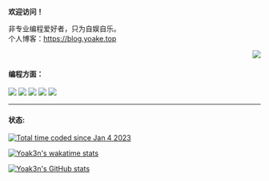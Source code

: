 **欢迎访问！**
<!-- 
[![Readme Card](https://github-readme-stats-omega-ten-91.vercel.app/api/pin/?username=Yoak3n&repo=SerialPagesGenerator4notion)](https://github.com/Yoak3n/SerialPagesGenerator4notion)
[![Readme Card](https://github-readme-stats-omega-ten-91.vercel.app/api/pin/?username=Yoak3n&repo=EdgeGPT-http)](https://github.com/Yoak3n/EdgeGPT-http) 
-->

非专业编程爱好者，只为自娱自乐。  
个人博客：https://blog.yoake.top

<img align="right" src="https://github-readme-stats-omega-ten-91.vercel.app/api/top-langs/?username=Yoak3n&layout=compact&hide=dockerfile,css,html,scss">
  
<br>
  
#### 编程方面：
![](https://img.shields.io/badge/-Python-3e74a2?style=flat-square&logo=Python&logoColor=fff)
![](https://img.shields.io/badge/-Go-00add8?style=flat-square&logo=Go&logoColor=fff)
![](https://img.shields.io/badge/-Vue-4fc08d?style=flat-square&logo=Vue.js&logoColor=fff)
![](https://img.shields.io/badge/-Docker-2496ED?style=flat-square&logo=Docker&logoColor=fff)
![](https://img.shields.io/badge/-Archlinux-33aadd?style=flat-square&logo=Archlinux&logoColor=fff)



<hr>

#### 状态:
<p><a href="https://wakatime.com/@dad597c9-8d2e-47ad-b896-444bc51cb9ae"><img src="https://wakatime.com/badge/user/dad597c9-8d2e-47ad-b896-444bc51cb9ae.svg" alt="Total time coded since Jan 4 2023" /></a></p>
<a href="https://wakatime.com/@Yoak3n"><img  src="https://github-readme-stats-omega-ten-91.vercel.app/api/wakatime?username=Yoak3n&layout=compact&hide_title=true&range=last_30_days&hide=batchfile,text,netrw" alt="Yoak3n's wakatime stats"></a>

<a href="https://github.com/anuraghazra/github-readme-stats"><img  src="https://github-readme-stats-omega-ten-91.vercel.app/api?username=Yoak3n&show_icons=true" alt="Yoak3n's GitHub stats"></a>




<!--#START_SECTION:waka-->
<!--#END_SECTION:waka-->















<!--
**Yoak3n/Yoak3n** is a ✨ _special_ ✨ repository because its `README.md` (this file) appears on your GitHub profile.

Here are some ideas to get you started:

- 🔭 I’m currently working on ...
- 🌱 I’m currently learning ...
- 👯 I’m looking to collaborate on ...
- 🤔 I’m looking for help with ...
- 💬 Ask me about ...
- 📫 How to reach me: ...
- 😄 Pronouns: ...
- ⚡ Fun fact: ...
-->
